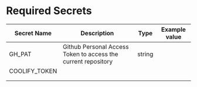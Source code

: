 # Required Secrets

| Secret Name   | Description                  | Type   | Example value |
|---------------|------------------------------|--------|---------------|
| GH_PAT        | Github Personal Access Token to access the current repository | string |               |
| COOLIFY_TOKEN |                              |        |               |
|               |                              |        |               |
|               |                              |        |               |